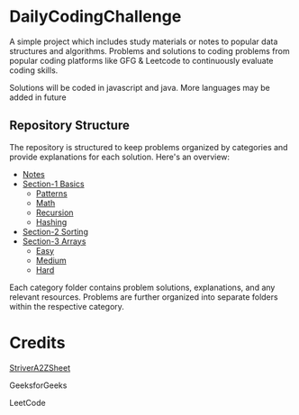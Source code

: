 # DailyCodingChallenge

A simple project which includes study materials or notes to popular data structures and algorithms.
Problems and solutions to coding problems from popular coding platforms like GFG &amp; Leetcode to continuously evaluate coding skills.

Solutions will be coded in javascript and java. More languages may be added in future

## Repository Structure

The repository is structured to keep problems organized by categories and provide explanations for each solution. Here's an overview:

- [Notes](./Notes/)
- [Section-1 Basics](./Section1%20-%20Basics/)
  - [Patterns](./Section1%20-%20Basics/Patterns/)
  - [Math](./Section1%20-%20Basics/Math/)
  - [Recursion](./Section1%20-%20Basics/Recursion/)
  - [Hashing](./Section1%20-%20Basics/Hashing/)
- [Section-2 Sorting](./Section2%20-%20Sorting/)
- [Section-3 Arrays](./Section3%20-%20Arrays/)
  - [Easy](./Section3%20-%20Arrays/Easy/)
  - [Medium](./Section3%20-%20Arrays/Medium/)
  - [Hard](./Section3%20-%20Arrays//Hard/)

Each category folder contains problem solutions, explanations, and any relevant resources. Problems are further organized into separate folders within the respective category.

# Credits

[StriverA2ZSheet](https://takeuforward.org/strivers-a2z-dsa-course/strivers-a2z-dsa-course-sheet-2)

GeeksforGeeks

LeetCode

